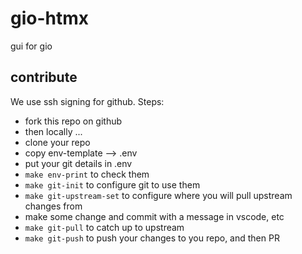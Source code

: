 # gio-htmx

gui for gio

## contribute

We use ssh signing for github. Steps:

- fork this repo on github
- then locally ...
- clone your repo
- copy env-template --> .env
- put your git details in .env
- ```make env-print``` to check them
- ```make git-init``` to configure git to use them
- ```make git-upstream-set``` to configure where you will pull upstream changes from
- make some change and commit with a message in vscode, etc
- ```make git-pull``` to catch up to upstream
- ```make git-push``` to push your changes to you repo, and then PR
